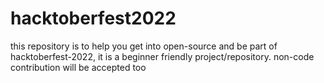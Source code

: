 # hacktoberfest2022
this repository is to help you get into open-source and be part of hacktoberfest-2022, it is a beginner friendly project/repository. non-code contribution will be accepted too 
